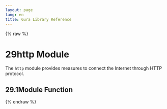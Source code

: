```yaml
---
layout: page
lang: en
title: Gura Library Reference
---
```


{% raw %}
<h1><span class="caption-index-1">29</span><a name="anchor-29"></a>http Module</h1>
<p>
The <code>http</code> module provides measures to connect the Internet through HTTP protocol.
</p>
<h2><span class="caption-index-2">29.1</span><a name="anchor-29-1"></a>Module Function</h2>
<p />

{% endraw %}
